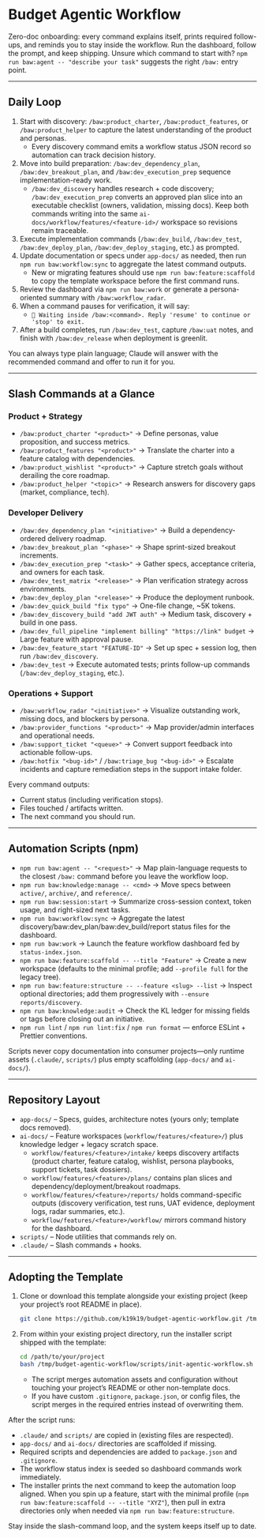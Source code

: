 # Budget Agentic Workflow

Zero-doc onboarding: every command explains itself, prints required follow-ups, and reminds you to stay inside the workflow. Run the dashboard, follow the prompt, and keep shipping. Unsure which command to start with? `npm run baw:agent -- "describe your task"` suggests the right `/baw:` entry point.

---

## Daily Loop
1. Start with discovery: `/baw:product_charter`, `/baw:product_features`, or `/baw:product_helper` to capture the latest understanding of the product and personas.
   - Every discovery command emits a workflow status JSON record so automation can track decision history.
2. Move into build preparation: `/baw:dev_dependency_plan`, `/baw:dev_breakout_plan`, and `/baw:dev_execution_prep` sequence implementation-ready work.
   - `/baw:dev_discovery` handles research + code discovery; `/baw:dev_execution_prep` converts an approved plan slice into an executable checklist (owners, validation, missing docs). Keep both commands writing into the same `ai-docs/workflow/features/<feature-id>/` workspace so revisions remain traceable.
3. Execute implementation commands (`/baw:dev_build`, `/baw:dev_test`, `/baw:dev_deploy_plan`, `/baw:dev_deploy_staging`, etc.) as prompted.
4. Update documentation or specs under `app-docs/` as needed, then run `npm run baw:workflow:sync` to aggregate the latest command outputs.
   - New or migrating features should use `npm run baw:feature:scaffold` to copy the template workspace before the first command runs.
5. Review the dashboard via `npm run baw:work` or generate a persona-oriented summary with `/baw:workflow_radar`.
6. When a command pauses for verification, it will say:
   - `🛑 Waiting inside /baw:<command>. Reply 'resume' to continue or 'stop' to exit.`
7. After a build completes, run `/baw:dev_test`, capture `/baw:uat` notes, and finish with `/baw:dev_release` when deployment is greenlit.

You can always type plain language; Claude will answer with the recommended command and offer to run it for you.

---

## Slash Commands at a Glance
### Product + Strategy
- `/baw:product_charter "<product>"` → Define personas, value proposition, and success metrics.
- `/baw:product_features "<product>"` → Translate the charter into a feature catalog with dependencies.
- `/baw:product_wishlist "<product>"` → Capture stretch goals without derailing the core roadmap.
- `/baw:product_helper "<topic>"` → Research answers for discovery gaps (market, compliance, tech).

### Developer Delivery
- `/baw:dev_dependency_plan "<initiative>"` → Build a dependency-ordered delivery roadmap.
- `/baw:dev_breakout_plan "<phase>"` → Shape sprint-sized breakout increments.
- `/baw:dev_execution_prep "<task>"` → Gather specs, acceptance criteria, and owners for each task.
- `/baw:dev_test_matrix "<release>"` → Plan verification strategy across environments.
- `/baw:dev_deploy_plan "<release>"` → Produce the deployment runbook.
- `/baw:dev_quick_build "fix typo"` → One-file change, ~5K tokens.
- `/baw:dev_discovery_build "add JWT auth"` → Medium task, discovery + build in one pass.
- `/baw:dev_full_pipeline "implement billing" "https://link" budget` → Large feature with approval pause.
- `/baw:dev_feature_start "FEATURE-ID"` → Set up spec + session log, then run `/baw:dev_discovery`.
- `/baw:dev_test` → Execute automated tests; prints follow-up commands (`/baw:dev_deploy_staging`, etc.).

### Operations + Support
- `/baw:workflow_radar "<initiative>"` → Visualize outstanding work, missing docs, and blockers by persona.
- `/baw:provider_functions "<product>"` → Map provider/admin interfaces and operational needs.
- `/baw:support_ticket "<queue>"` → Convert support feedback into actionable follow-ups.
- `/baw:hotfix "<bug-id>"` / `/baw:triage_bug "<bug-id>"` → Escalate incidents and capture remediation steps in the support intake folder.

Every command outputs:
- Current status (including verification stops).
- Files touched / artifacts written.
- The next command you should run.

---

## Automation Scripts (npm)
- `npm run baw:agent -- "<request>"` → Map plain-language requests to the closest `/baw:` command before you leave the workflow loop.
- `npm run baw:knowledge:manage -- <cmd>` → Move specs between `active/`, `archive/`, and `reference/`.
- `npm run baw:session:start` → Summarize cross-session context, token usage, and right-sized next tasks.
- `npm run baw:workflow:sync` → Aggregate the latest discovery/baw:dev_plan/baw:dev_build/report status files for the dashboard.
- `npm run baw:work` → Launch the feature workflow dashboard fed by `status-index.json`.
- `npm run baw:feature:scaffold -- --title "Feature"` → Create a new workspace (defaults to the minimal profile; add `--profile full` for the legacy tree).
- `npm run baw:feature:structure -- --feature <slug> --list` → Inspect optional directories; add them progressively with `--ensure reports/discovery`.
- `npm run baw:knowledge:audit` → Check the KL ledger for missing fields or tags before closing out an initiative.
- `npm run lint` / `npm run lint:fix` / `npm run format` — enforce ESLint + Prettier conventions.

Scripts never copy documentation into consumer projects—only runtime assets (`.claude/`, `scripts/`) plus empty scaffolding (`app-docs/` and `ai-docs/`).

---

## Repository Layout
- `app-docs/` – Specs, guides, architecture notes (yours only; template docs removed).
- `ai-docs/` – Feature workspaces (`workflow/features/<feature>/`) plus knowledge ledger + legacy scratch space.
  - `workflow/features/<feature>/intake/` keeps discovery artifacts (product charter, feature catalog, wishlist, persona playbooks, support tickets, task dossiers).
  - `workflow/features/<feature>/plans/` contains plan slices and dependency/deployment/breakout roadmaps.
  - `workflow/features/<feature>/reports/` holds command-specific outputs (discovery verification, test runs, UAT evidence, deployment logs, radar summaries, etc.).
  - `workflow/features/<feature>/workflow/` mirrors command history for the dashboard.
- `scripts/` – Node utilities that commands rely on.
- `.claude/` – Slash commands + hooks.

---

## Adopting the Template
1. Clone or download this template alongside your existing project (keep your project’s root README in place).
   ```bash
   git clone https://github.com/k19k19/budget-agentic-workflow.git /tmp/budget-agentic-workflow
   ```
2. From within your existing project directory, run the installer script shipped with the template:
   ```bash
   cd /path/to/your/project
   bash /tmp/budget-agentic-workflow/scripts/init-agentic-workflow.sh
   ```
    - The script merges automation assets and configuration without touching your project’s README or other non-template docs.
    - If you have custom `.gitignore`, `package.json`, or config files, the script merges in the required entries instead of overwriting them.

After the script runs:
- `.claude/` and `scripts/` are copied in (existing files are respected).
- `app-docs/` and `ai-docs/` directories are scaffolded if missing.
- Required scripts and dependencies are added to `package.json` and `.gitignore`.
- The workflow status index is seeded so dashboard commands work immediately.
- The installer prints the next command to keep the automation loop aligned. When you spin up a feature, start with the minimal profile (`npm run baw:feature:scaffold -- --title "XYZ"`), then pull in extra directories only when needed via `npm run baw:feature:structure`.

Stay inside the slash-command loop, and the system keeps itself up to date.

